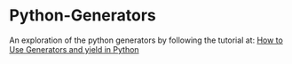 # Python-Generators
An exploration of the python generators by following the tutorial at: [How to Use Generators and yield in Python](https://realpython.com/introduction-to-python-generators/)
